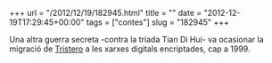 +++
url = "/2012/12/19/182945.html"
title = ""
date = "2012-12-19T17:29:45+00:00"
tags = ["contes"]
slug = "182945"
+++

Una altra guerra secreta -contra la triada Tian Di Hui- va ocasionar la migració de [Tristero](http://en.wikipedia.org/wiki/Tristero) a les xarxes digitals encriptades, cap a 1999.
